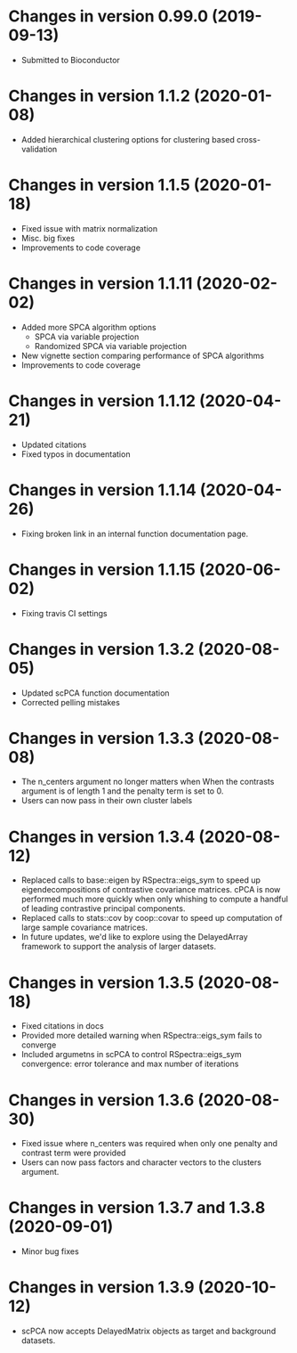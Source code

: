 # Changes in version 0.99.0 (2019-09-13)
+ Submitted to Bioconductor

# Changes in version 1.1.2 (2020-01-08)
+ Added hierarchical clustering options for clustering based cross-validation

# Changes in version 1.1.5 (2020-01-18)
+ Fixed issue with matrix normalization
+ Misc. big fixes
+ Improvements to code coverage

# Changes in version 1.1.11 (2020-02-02)
+ Added more SPCA algorithm options
  - SPCA via variable projection
  - Randomized SPCA via variable projection
+ New vignette section comparing performance of SPCA algorithms
+ Improvements to code coverage

# Changes in version 1.1.12 (2020-04-21)
+ Updated citations
+ Fixed typos in documentation

# Changes in version 1.1.14 (2020-04-26)
+ Fixing broken link in an internal function documentation page.

# Changes in version 1.1.15 (2020-06-02)
+ Fixing travis CI settings

# Changes in version 1.3.2 (2020-08-05)
+ Updated scPCA function documentation
+ Corrected pelling mistakes

# Changes in version 1.3.3 (2020-08-08)
+ The n_centers argument no longer matters when When the contrasts argument is of length 1 and the penalty term is set to 0.
+ Users can now pass in their own cluster labels

# Changes in version 1.3.4 (2020-08-12)
+ Replaced calls to base::eigen by RSpectra::eigs_sym to speed up eigendecompositions of contrastive covariance matrices. cPCA is now performed much more quickly when only whishing to compute a handful of leading contrastive principal components.
+ Replaced calls to stats::cov by coop::covar to speed up computation of large sample covariance matrices.
+ In future updates, we'd like to explore using the DelayedArray framework to support the analysis of larger datasets.

# Changes in version 1.3.5 (2020-08-18)
+ Fixed citations in docs
+ Provided more detailed warning when RSpectra::eigs_sym fails to converge
+ Included argumetns in scPCA to control RSpectra::eigs_sym convergence: error tolerance and max number of iterations

# Changes in version 1.3.6 (2020-08-30)
+ Fixed issue where n_centers was required when only one penalty and contrast term were provided
+ Users can now pass factors and character vectors to the clusters argument.

# Changes in version 1.3.7 and 1.3.8 (2020-09-01)
+ Minor bug fixes

# Changes in version 1.3.9 (2020-10-12)
+ scPCA now accepts DelayedMatrix objects as target and background datasets.